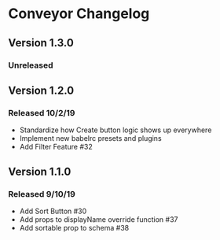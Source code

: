 # Conveyor Changelog

## Version 1.3.0

### Unreleased

## Version 1.2.0

### Released 10/2/19
-   Standardize how Create button logic shows up everywhere
-   Implement new babelrc presets and plugins
-   Add Filter Feature #32


## Version 1.1.0

### Released 9/10/19
-   Add Sort Button #30
-   Add props to displayName override function #37
-   Add sortable prop to schema #38
